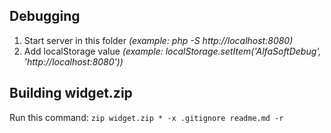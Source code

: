 ## Debugging
1. Start server in this folder *(example: php -S http://localhost:8080)*
2. Add localStorage value *(example: localStorage.setItem('AlfaSoftDebug', 'http://localhost:8080'))*

## Building widget.zip
Run this command: 
`zip widget.zip * -x .gitignore readme.md -r`